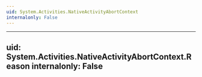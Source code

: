 ```yaml
---
uid: System.Activities.NativeActivityAbortContext
internalonly: False
---
```


---
uid: System.Activities.NativeActivityAbortContext.Reason
internalonly: False
---
